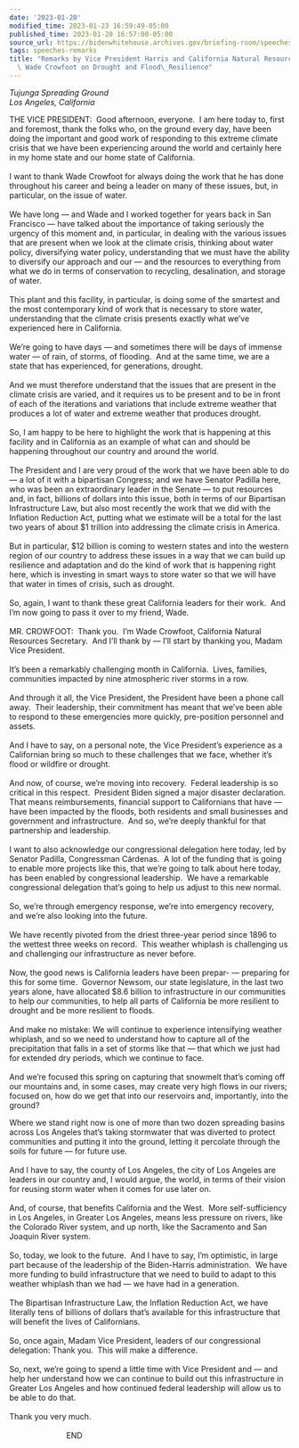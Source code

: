 ```yaml
---
date: '2023-01-20'
modified_time: 2023-01-23 16:59:49-05:00
published_time: 2023-01-20 16:57:00-05:00
source_url: https://bidenwhitehouse.archives.gov/briefing-room/speeches-remarks/2023/01/20/remarks-by-vice-president-harris-and-california-natural-resources-secretary-wade-crowfoot-on-drought-and-flood-resilience/
tags: speeches-remarks
title: "Remarks by Vice President Harris and California Natural Resources Secretary\
  \ Wade Crowfoot on Drought and Flood\_Resilience"
---
```

 
*Tujunga Spreading Ground  
Los Angeles, California*

THE VICE PRESIDENT:  Good afternoon, everyone.  I am here today to,
first and foremost, thank the folks who, on the ground every day, have
been doing the important and good work of responding to this extreme
climate crisis that we have been experiencing around the world and
certainly here in my home state and our home state of California.  
   
I want to thank Wade Crowfoot for always doing the work that he has done
throughout his career and being a leader on many of these issues, but,
in particular, on the issue of water.  
   
We have long — and Wade and I worked together for years back in San
Francisco — have talked about the importance of taking seriously the
urgency of this moment and, in particular, in dealing with the various
issues that are present when we look at the climate crisis, thinking
about water policy, diversifying water policy, understanding that we
must have the ability to diversify our approach and our — and the
resources to everything from what we do in terms of conservation to
recycling, desalination, and storage of water.  
   
This plant and this facility, in particular, is doing some of the
smartest and the most contemporary kind of work that is necessary to
store water, understanding that the climate crisis presents exactly what
we’ve experienced here in California.  
   
We’re going to have days — and sometimes there will be days of immense
water — of rain, of storms, of flooding.  And at the same time, we are a
state that has experienced, for generations, drought.   
   
And we must therefore understand that the issues that are present in the
climate crisis are varied, and it requires us to be present and to be in
front of each of the iterations and variations that include extreme
weather that produces a lot of water and extreme weather that produces
drought.  
   
So, I am happy to be here to highlight the work that is happening at
this facility and in California as an example of what can and should be
happening throughout our country and around the world.  
   
The President and I are very proud of the work that we have been able to
do — a lot of it with a bipartisan Congress; and we have Senator Padilla
here, who was been an extraordinary leader in the Senate — to put
resources and, in fact, billions of dollars into this issue, both in
terms of our Bipartisan Infrastructure Law, but also most recently the
work that we did with the Inflation Reduction Act, putting what we
estimate will be a total for the last two years of about $1 trillion
into addressing the climate crisis in America.  
   
But in particular, $12 billion is coming to western states and into the
western region of our country to address these issues in a way that we
can build up resilience and adaptation and do the kind of work that is
happening right here, which is investing in smart ways to store water so
that we will have that water in times of crisis, such as drought.  
   
So, again, I want to thank these great California leaders for their
work.  And I’m now going to pass it over to my friend, Wade.  
   
MR. CROWFOOT:  Thank you.  I’m Wade Crowfoot, California Natural
Resources Secretary.  And I’ll thank by — I’ll start by thanking you,
Madam Vice President.  
   
It’s been a remarkably challenging month in California.  Lives,
families, communities impacted by nine atmospheric river storms in a
row.  
   
And through it all, the Vice President, the President have been a phone
call away.  Their leadership, their commitment has meant that we’ve been
able to respond to these emergencies more quickly, pre-position
personnel and assets.  
   
And I have to say, on a personal note, the Vice President’s experience
as a Californian bring so much to these challenges that we face, whether
it’s flood or wildfire or drought.  
   
And now, of course, we’re moving into recovery.  Federal leadership is
so critical in this respect.  President Biden signed a major disaster
declaration.  That means reimbursements, financial support to
Californians that have — have been impacted by the floods, both
residents and small businesses and government and infrastructure.  And
so, we’re deeply thankful for that partnership and leadership.  
   
I want to also acknowledge our congressional delegation here today, led
by Senator Padilla, Congressman Cárdenas.  A lot of the funding that is
going to enable more projects like this, that we’re going to talk about
here today, has been enabled by congressional leadership.  We have a
remarkable congressional delegation that’s going to help us adjust to
this new normal.  
   
So, we’re through emergency response, we’re into emergency recovery, and
we’re also looking into the future.  
   
We have recently pivoted from the driest three-year period since 1896 to
the wettest three weeks on record.  This weather whiplash is challenging
us and challenging our infrastructure as never before.  
   
Now, the good news is California leaders have been prepar- — preparing
for this for some time.  Governor Newsom, our state legislature, in the
last two years alone, have allocated $8.6 billion to infrastructure in
our communities to help our communities, to help all parts of California
be more resilient to drought and be more resilient to floods.  
   
And make no mistake: We will continue to experience intensifying weather
whiplash, and so we need to understand how to capture all of the
precipitation that falls in a set of storms like that — that which we
just had for extended dry periods, which we continue to face.  
   
And we’re focused this spring on capturing that snowmelt that’s coming
off our mountains and, in some cases, may create very high flows in our
rivers; focused on, how do we get that into our reservoirs and,
importantly, into the ground?   
  
Where we stand right now is one of more than two dozen spreading basins
across Los Angeles that’s taking stormwater that was diverted to protect
communities and putting it into the ground, letting it percolate through
the soils for future — for future use.  
   
And I have to say, the county of Los Angeles, the city of Los Angeles
are leaders in our country and, I would argue, the world, in terms of
their vision for reusing storm water when it comes for use later on.   
   
And, of course, that benefits California and the West.  More
self-sufficiency in Los Angeles, in Greater Los Angeles, means less
pressure on rivers, like the Colorado River system, and up north, like
the Sacramento and San Joaquin River system.  
   
So, today, we look to the future.  And I have to say, I’m optimistic, in
large part because of the leadership of the Biden-Harris
administration.  We have more funding to build infrastructure that we
need to build to adapt to this weather whiplash than we had — we have
had in a generation.  
   
The Bipartisan Infrastructure Law, the Inflation Reduction Act, we have
literally tens of billions of dollars that’s available for this
infrastructure that will benefit the lives of Californians.  
   
So, once again, Madam Vice President, leaders of our congressional
delegation: Thank you.  This will make a difference.  
   
So, next, we’re going to spend a little time with Vice President and —
and help her understand how we can continue to build out this
infrastructure in Greater Los Angeles and how continued federal
leadership will allow us to be able to do that.  
   
Thank you very much.  
   
                          END  
  
